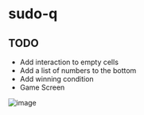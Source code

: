 # sudo-q
## TODO
- Add interaction to empty cells
- Add a list of numbers to the bottom
- Add winning condition
- Game Screen

![image](https://user-images.githubusercontent.com/47255415/142633504-bec9f27d-00bc-4a49-8da8-36d071634e8d.png)
